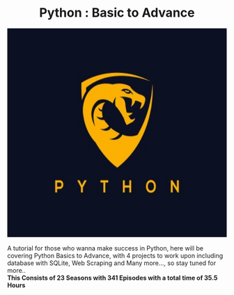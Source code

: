 <h1 align="center"><b>Python : Basic to Advance</b></h1>
<p align="center">
  <img height="480" width="700" src="background.jpg">
 </p>
A tutorial for those who wanna make success in Python, here will be covering Python Basics to Advance, with 4 projects to work upon including database with SQLite, Web Scraping and Many more..., so stay tuned for more..
<br>
<b>This Consists of 23 Seasons with 341 Episodes with a total time of 35.5 Hours</b>
